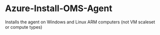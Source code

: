 # Azure-Install-OMS-Agent
Installs the agent on Windows and Linux ARM computers (not VM scaleset or compute types)
